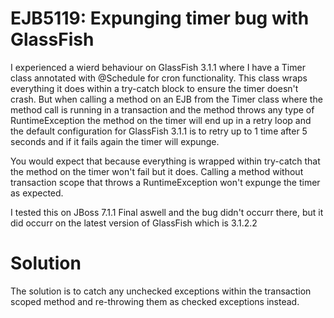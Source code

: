EJB5119: Expunging timer bug with GlassFish
===================

I experienced a wierd behaviour on GlassFish 3.1.1 where I have a Timer class annotated with @Schedule for cron functionality. This class wraps everything it does within a try-catch block to ensure the timer doesn't crash. But when calling a method on an EJB from the Timer class where the method call is running in a transaction and the method throws any type of RuntimeException the method on the timer will end up in a retry loop and the default configuration for GlassFish 3.1.1 is to retry up to 1 time after 5 seconds and if it fails again the timer will expunge.

You would expect that because everything is wrapped within try-catch that the method on the timer won't fail but it does. Calling a method without transaction scope that throws a RuntimeException won't expunge the timer as expected.

I tested this on JBoss 7.1.1 Final aswell and the bug didn't occurr there, but it did occurr on the latest version of GlassFish which is 3.1.2.2

Solution
===================

The solution is to catch any unchecked exceptions within the transaction scoped method and re-throwing them as checked exceptions instead.
